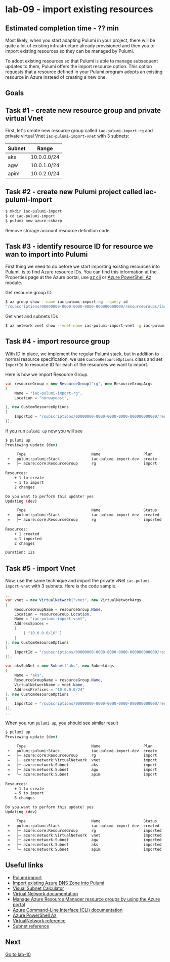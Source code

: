 # lab-09 - import existing resources

## Estimated completion time - ?? min

Most likely, when you start adapting Pulumi in your project, there will be quite a lot of existing infrastructure already provisioned and then you to import existing resources so they can be managed by Pulumi.

To adopt existing resources so that Pulumi is able to manage subsequent updates to them, Pulumi offers the import resource option. This option requests that a resource defined in your Pulumi program adopts an existing resource in Azure instead of creating a new one.

## Goals

## Task #1 - create new resource group and private virtual Vnet

First, let's create new resource group called `iac-pulumi-import-rg` and private virtual Vnet `iac-pulumi-import-vnet` with 3 subnets:

Subnet | Range
----|----
aks|10.0.0.0/24
agw|10.0.1.0/24
apim|10.0.2.0/24

## Task #2 - create new Pulumi project called iac-pulumi-import

```bash
$ mkdir iac-pulumi-import
$ cd iac-pulumi-import
$ pulumi new azure-csharp
```

Remove storage account resource definition code.

## Task #3 - identify resource ID for resource we wan to import into Pulumi

First thing we need to do before we start importing existing resources into Pulumi, is to find Azure resource IDs. You can find this information at the Properties page at the Azure portal, use [az cli](https://docs.microsoft.com/en-us/cli/azure/?view=azure-cli-latest&WT.mc_id=AZ-MVP-5003837) or [Azure PowerShell Az](https://docs.microsoft.com/en-us/powershell/azure/new-azureps-module-az?view=azps-4.6.1&WT.mc_id=AZ-MVP-5003837) module.

Get resource group ID

```bash
$ az group show --name iac-pulumi-import-rg --query id
"/subscriptions/00000000-0000-0000-0000-000000000000/resourceGroups/iac-pulumi-import-rg"
```

Get vnet and subnets IDs

```bash
$ az network vnet show --vnet-name iac-pulumi-import-vnet -g iac-pulumi-import-rg
```

## Task #4 - import resource group

With ID in place, we implement the regular Pulumi stack, but in addition to normal resource specification, we use `CustomResourceOptions` class and set `ImportId` to resource ID for each of the resources we want to import.

Here is how we import Resource Group.

```c#
var resourceGroup = new ResourceGroup("rg", new ResourceGroupArgs
{
    Name = "iac-pulumi-import-rg",
    Location = "norwayeast",

}, new CustomResourceOptions
{
    ImportId = "/subscriptions/00000000-0000-0000-0000-000000000000/resourceGroups/iac-pulumi-import-rg"
});
```

If you run `pulumi up` now you will see  

```bash
$ pulumi up
Previewing update (dev)

     Type                             Name                   Plan       
 +   pulumi:pulumi:Stack              iac-pulumi-import-dev  create     
 =   ├─ azure:core:ResourceGroup      rg                     import     
 
Resources:
    + 1 to create
    = 1 to import
    2 changes

Do you want to perform this update? yes
Updating (dev)

     Type                             Name                   Status       
 +   pulumi:pulumi:Stack              iac-pulumi-import-dev  created      
 =   ├─ azure:core:ResourceGroup      rg                     imported     
 
Resources:
    + 1 created
    = 1 imported
    2 changes

Duration: 12s
```

## Task #5 - import Vnet

Now, use the same technique and import the private vNet `iac-pulumi-import-vnet` with 3 subnets. Here is the code sample. 

```c#
...
var vnet = new VirtualNetwork("vnet", new VirtualNetworkArgs
{
    ResourceGroupName = resourceGroup.Name,
    Location = resourceGroup.Location,
    Name = "iac-pulumi-import-vnet",
    AddressSpaces = 
    {
        { "10.0.0.0/16" }
    }
}, new CustomResourceOptions
{
    ImportId = "/subscriptions/00000000-0000-0000-0000-000000000000/resourceGroups/iac-pulumi-import-rg/providers/Microsoft.Network/virtualNetworks/iac-pulumi-import-vnet"
});

var aksSubNet = new Subnet("aks", new SubnetArgs
{
    Name = "aks",
    ResourceGroupName = resourceGroup.Name,
    VirtualNetworkName = vnet.Name,
    AddressPrefixes = "10.0.0.0/24"
}, new CustomResourceOptions
{
    ImportId = "/subscriptions/00000000-0000-0000-0000-000000000000/resourceGroups/iac-pulumi-import-rg/providers/Microsoft.Network/virtualNetworks/iac-pulumi-import-vnet/subnets/aks"
});
...
```

When you run `pulumi up`, you should see similar result

```bash
$ pulumi up
Previewing update (dev)

     Type                             Name                   Plan       
 +   pulumi:pulumi:Stack              iac-pulumi-import-dev  create     
 =   ├─ azure:core:ResourceGroup      rg                     import     
 =   ├─ azure:network:VirtualNetwork  vnet                   import     
 =   ├─ azure:network:Subnet          aks                    import     
 =   ├─ azure:network:Subnet          agw                    import     
 =   └─ azure:network:Subnet          apim                   import     
 
Resources:
    + 1 to create
    = 5 to import
    6 changes

Do you want to perform this update? yes
Updating (dev)

     Type                             Name                   Status       
 +   pulumi:pulumi:Stack              iac-pulumi-import-dev  created      
 =   ├─ azure:core:ResourceGroup      rg                     imported     
 =   ├─ azure:network:VirtualNetwork  vnet                   imported     
 =   ├─ azure:network:Subnet          agw                    imported     
 =   ├─ azure:network:Subnet          aks                    imported     
 =   └─ azure:network:Subnet          apim                   imported     

```

## Useful links

* [Pulumi import](https://www.pulumi.com/docs/intro/concepts/programming-model/#import)
* [Import existing Azure DNS Zone into Pulumi](https://borzenin.com/import-dns-zone-into-pulumi/)
* [Visual Subnet Calculator](http://www.davidc.net/sites/default/subnets/subnets.html)
* [Virtual Network documentation](https://docs.microsoft.com/en-us/azure/virtual-network/?WT.mc_id=AZ-MVP-5003837)
* [Manage Azure Resource Manager resource groups by using the Azure portal](https://docs.microsoft.com/en-us/azure/azure-resource-manager/management/manage-resource-groups-portal?WT.mc_id=AZ-MVP-5003837)
* [Azure Command-Line Interface (CLI) documentation](https://docs.microsoft.com/en-us/cli/azure/?view=azure-cli-latest&WT.mc_id=AZ-MVP-5003837)
* [Azure PowerShell Az](https://docs.microsoft.com/en-us/powershell/azure/new-azureps-module-az?view=azps-4.6.1&WT.mc_id=AZ-MVP-5003837)
* [VirtualNetwork reference](https://www.pulumi.com/docs/reference/pkg/azure/network/virtualnetwork/)
* [Subnet reference](https://www.pulumi.com/docs/reference/pkg/azure/network/subnet/)

## Next

[Go to lab-10](../lab-10/readme.md)